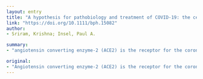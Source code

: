 ```yaml
---
layout: entry
title: "A hypothesis for pathobiology and treatment of COVID-19: the centrality of ACE1/ACE2 imbalance"
link: "https://doi.org/10.1111/bph.15082"
author:
- Sriram, Krishna; Insel, Paul A.

summary:
- "angiotensin converting enzyme-2 (ACE2) is the receptor for the coronavirus SARS-CoV-2, which causes COVID-19. ACE1/ACE2 imbalance occurs due to the binding of SARS CoV-2 to ACE2. Recombinant human ACE2-derived peptides as decoys for the virus."

original:
- "Angiotensin converting enzyme-2 (ACE2) is the receptor for the coronavirus SARS-CoV-2, which causes COVID-19. We propose the following hypothesis: Imbalance in the action of ACE1- and ACE2-derived peptides, thereby enhancing Angiotensin-II (ANG II) signaling, a primary driver of COVID-19 pathobiology. ACE1/ACE2 imbalance occurs due to the binding of SARS-CoV-2 to ACE2, reducing ACE2-mediated conversion of ANG II to ANG peptides that counteract pathophysiological effects of ACE1-generated ANGII. This hypothesis suggests several approaches to treat COVID-19 by restoring ACE1/ACE2 balance: 1) ANG II receptor blockers (ARBs); 2) ACE1 inhibitors (ACEIs); 3) Agonists of receptors activated by ACE2-derived peptides [e.g., ANG (1-7), which activates MAS1]; 4) Recombinant human ACE2 or ACE2 peptides as decoys for the virus. Reducing ACE1/ACE2 imbalance is predicted to blunt COVID-19-associated morbidity and mortality, especially in vulnerable patients. Importantly, approved ARBs and ACEIs can be rapidly repurposed to test their efficacy in treating COVID-19."
---
```


